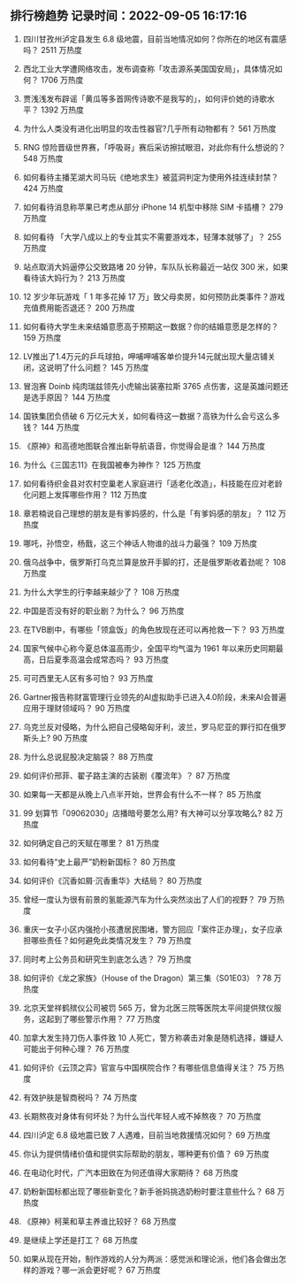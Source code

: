 
## 排行榜趋势 记录时间：2022-09-05 16:17:16
  
  1. 四川甘孜州泸定县发生 6.8 级地震，目前当地情况如何？你所在的地区有震感吗？ 2511 万热度
    
  2. 西北工业大学遭网络攻击，发布调查称「攻击源系美国国安局」，具体情况如何？ 1706 万热度
    
  3. 贾浅浅发布辟谣「黄瓜等多首网传诗歌不是我写的」，如何评价她的诗歌水平？ 1392 万热度
    
  4. 为什么人类没有进化出明显的攻击性器官?几乎所有动物都有？ 561 万热度
    
  5. RNG 惊险晋级世界赛，「呼吸哥」赛后采访擦拭眼泪，对此你有什么想说的？ 548 万热度
    
  6. 如何看待主播芜湖大司马玩《绝地求生》被蓝洞判定为使用外挂连续封禁？ 424 万热度
    
  7. 如何看待消息称苹果已考虑从部分 iPhone 14 机型中移除 SIM 卡插槽？ 279 万热度
    
  8. 如何看待 「大学八成以上的专业其实不需要游戏本，轻薄本就够了」？ 255 万热度
    
  9. 站点取消大妈逼停公交致路堵 20 分钟，车队队长称最近一站仅 300 米，如果看待该大妈行为？ 213 万热度
    
  10. 12 岁少年玩游戏「 1 年多花掉 17 万」致父母卖房，如何预防此类事件？游戏充值费用能否退还？ 200 万热度
    
  11. 如何看待大学生未来结婚意愿高于预期这一数据？你的结婚意愿是怎样的？ 159 万热度
    
  12. LV推出了1.4万元的乒乓球拍，呷哺呷哺客单价提升14元就出现大量店铺关闭，这说明了什么问题？ 145 万热度
    
  13. 冒泡赛 Doinb 纯肉瑞兹领先小虎输出装塞拉斯 3765 点伤害，这是英雄问题还是选手原因？ 144 万热度
    
  14. 国铁集团负债破 6 万亿元大关，如何看待这一数据？高铁为什么会亏这么多钱？ 144 万热度
    
  15. 《原神》和高德地图联合推出新导航语音，你觉得会是谁？ 144 万热度
    
  16. 为什么《三国志11》在我国被奉为神作？ 125 万热度
    
  17. 如何看待织金县对农村空巢老人家庭进行「适老化改造」，科技能在应对老龄化问题上发挥哪些作用？ 112 万热度
    
  18. 章若楠说自己理想的朋友是有爹妈感的，什么是「有爹妈感的朋友」？ 112 万热度
    
  19. 哪吒，孙悟空，杨戬，这三个神话人物谁的战斗力最强？ 109 万热度
    
  20. 俄乌战争中，俄罗斯打乌克兰算是放开手脚的打，还是俄罗斯收着劲呢？ 108 万热度
    
  21. 为什么大学生的行李越来越少了？ 108 万热度
    
  22. 中国是否没有好的职业剧？为什么？ 96 万热度
    
  23. 在TVB剧中，有哪些「领盒饭」的角色放现在还可以再抢救一下？ 93 万热度
    
  24. 国家气候中心称今夏总体温高雨少，全国平均气温为 1961 年以来历史同期最高，日后夏季高温会成常态吗？ 93 万热度
    
  25. 可可西里无人区有多可怕？ 93 万热度
    
  26. Gartner报告称财富管理行业领先的AI虚拟助手已进入4.0阶段，未来AI会普遍应用于理财领域吗？ 90 万热度
    
  27. 乌克兰反对侵略，为什么把自己侵略匈牙利，波兰，罗马尼亚的罪行扣在俄罗斯头上? 90 万热度
    
  28. 为什么总说屁股决定脑袋？ 88 万热度
    
  29. 如何评价邢菲、翟子路主演的古装剧《覆流年》？ 87 万热度
    
  30. 如果每一天都是从晚上八点半开始，世界会有什么不一样？ 85 万热度
    
  31. 99 划算节「09062030」店播暗号要怎么用? 有大神可以分享攻略么? 82 万热度
    
  32. 如何确定自己的天赋在哪里？ 81 万热度
    
  33. 如何看待“史上最严”奶粉新国标？ 80 万热度
    
  34. 如何评价《沉香如屑·沉香重华》大结局？ 80 万热度
    
  35. 曾经一度认为很有前景的氢能源汽车为什么突然淡出了人们的视野？ 79 万热度
    
  36. 重庆一女子小区内强抢小孩遭居民围堵，警方回应「案件正办理」，女子应承担哪些责任？如何避免此类情况发生？ 79 万热度
    
  37. 同时考上公务员和研究生到底怎么选？ 79 万热度
    
  38. 如何评价《龙之家族》（House of the Dragon）第三集（S01E03） ? 78 万热度
    
  39. 北京天堂祥鹤殡仪公司被罚 565 万，曾为北医三院等医院太平间提供殡仪服务，这起到了哪些警示作用？ 77 万热度
    
  40. 加拿大发生持刀伤人事件致 10 人死亡，警方称袭击对象是随机选择，嫌疑人可能出于何种心理？ 76 万热度
    
  41. 如何评价《云顶之弈》官宣与中国棋院合作？有哪些信息值得关注？ 75 万热度
    
  42. 有效护肤是智商税吗？ 74 万热度
    
  43. 长期熬夜对身体有何坏处？为什么当代年轻人戒不掉熬夜？ 70 万热度
    
  44. 四川泸定 6.8 级地震已致 7 人遇难，目前当地救援情况如何？ 69 万热度
    
  45. 你认为提供情绪价值和提供实际帮助的朋友，哪种更有价值？ 69 万热度
    
  46. 在电动化时代，广汽本田致在为何还值得大家期待？ 68 万热度
    
  47. 奶粉新国标都出现了哪些新变化？新手爸妈挑选奶粉时要注意些什么？ 68 万热度
    
  48. 《原神》柯莱和草主养谁比较好？ 68 万热度
    
  49. 是继续上学还是打工？ 68 万热度
    
  50. 如果从现在开始，制作游戏的人分为两派：感觉派和理论派，他们各会做出怎样的游戏？哪一派会更好呢？ 67 万热度
    